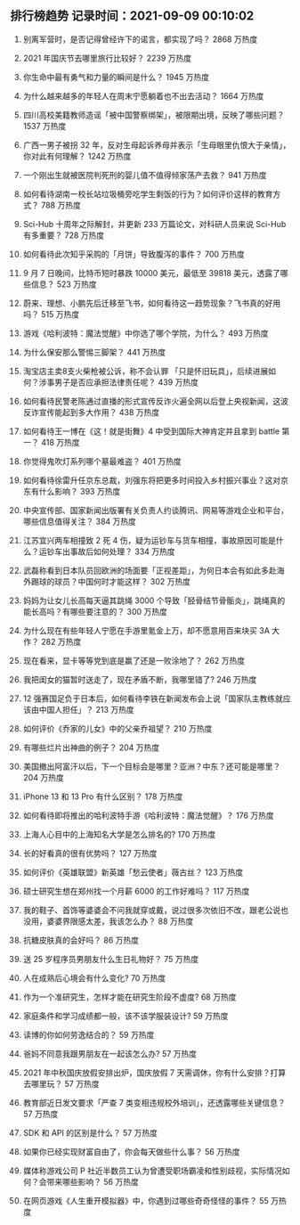 
## 排行榜趋势 记录时间：2021-09-09 00:10:02
  
  1. 别离军营时，是否记得曾经许下的诺言，都实现了吗？ 2868 万热度
    
  2. 2021 年国庆节去哪里旅行比较好？ 2239 万热度
    
  3. 你生命中最有勇气和力量的瞬间是什么？ 1945 万热度
    
  4. 为什么越来越多的年轻人在周末宁愿躺着也不出去活动？ 1664 万热度
    
  5. 四川高校美籍教师造谣「被中国警察绑架」，被限期出境，反映了哪些问题？ 1537 万热度
    
  6. 广西一男子被拐 32 年，反对生母起诉养母并表示「生母眼里仇恨大于亲情」，你对此有何理解？ 1242 万热度
    
  7. 一个刚出生就被医院判死刑的婴儿值不值得倾家荡产去救？ 941 万热度
    
  8. 如何看待湖南一校长站垃圾桶旁吃学生剩饭的行为？如何评价这样的教育方式？ 788 万热度
    
  9. Sci-Hub 十周年之际解封，并更新 233 万篇论文，对科研人员来说 Sci-Hub 有多重要？ 728 万热度
    
  10. 如何看待此次知乎采购的「月饼」导致腹泻的事件？ 700 万热度
    
  11. 9 月 7 日晚间，比特币短时暴跌 10000 美元，最低至  39818 美元，透露了哪些信息？ 523 万热度
    
  12. 蔚来、理想、小鹏先后迁移至飞书，如何看待这一趋势现象？飞书真的好用吗？ 515 万热度
    
  13. 游戏《哈利波特：魔法觉醒》中你选了哪个学院，为什么？ 493 万热度
    
  14. 为什么保安那么警惕三脚架？ 441 万热度
    
  15. 淘宝店主卖8支火柴枪被公诉，称不会认罪 「只是怀旧玩具」，后续进展如何？涉事男子是否应承担法律责任呢？ 439 万热度
    
  16. 如何看待民警老陈通过直播的形式宣传反诈火遍全网以后登上央视新闻，这波反诈宣传能起到多大作用？ 438 万热度
    
  17. 如何看待王一博在《这！就是街舞》4 中受到国际大神肯定并且拿到 battle 第一？ 418 万热度
    
  18. 你觉得鬼吹灯系列哪个墓最难盗？ 401 万热度
    
  19. 如何看待徐雷升任京东总裁，刘强东将把更多时间投入乡村振兴事业？这对京东有什么影响？ 393 万热度
    
  20. 中央宣传部、国家新闻出版署有关负责人约谈腾讯、网易等游戏企业和平台，哪些信息值得关注？ 384 万热度
    
  21. 江苏宜兴两车相撞致 2 死 4 伤，疑为运钞车与货车相撞，事故原因可能是什么？运钞车出事故后如何处理？ 334 万热度
    
  22. 武磊称看到日本队员回欧洲的场面要「正视差距」，为何日本会有如此多赴海外踢球的球员？中国何时才能这样？ 302 万热度
    
  23. 妈妈为让女儿长高每天逼其跳绳 3000 个导致「胫骨结节骨骺炎」，跳绳真的能长高吗？有哪些要注意的？ 300 万热度
    
  24. 为什么现在有些年轻人宁愿在手游里氪金上万，却不愿意用百来块买 3A 大作？ 282 万热度
    
  25. 现在看来，显卡等等党到底是赢了还是一败涂地了？ 262 万热度
    
  26. 我把闺女的猫暂时送走了，现在矛盾不断，我哪里错了? 246 万热度
    
  27. 12 强赛国足负于日本后，如何看待李铁在新闻发布会上说「国家队主教练就应该由中国人担任」？ 213 万热度
    
  28. 如何评价《乔家的儿女》中的父亲乔祖望？ 210 万热度
    
  29. 有哪些烂片出神曲的例子？ 204 万热度
    
  30. 美国撤出阿富汗以后，下一个目标会是哪里？亚洲？中东？还可能是哪里？ 204 万热度
    
  31. iPhone 13 和 13 Pro 有什么区别？ 178 万热度
    
  32. 如何看待即将推出的哈利波特手游《哈利波特：魔法觉醒》？ 176 万热度
    
  33. 上海人心目中的上海知名大学是怎么排名的? 170 万热度
    
  34. 长的好看真的很有优势吗？ 127 万热度
    
  35. 如何评价《英雄联盟》新英雄「愁云使者」薇古丝？ 123 万热度
    
  36. 硕士研究生想在郑州找一个月薪 6000 的工作好难吗？ 117 万热度
    
  37. 我的鞋子、首饰等婆婆会不问我就穿或戴，说过很多次依旧不改，跟老公说也没用，婆婆界限感太差，我该怎么办？ 88 万热度
    
  38. 抗糖皮肤真的会好吗？ 86 万热度
    
  39. 送 25 岁程序员男朋友什么生日礼物好？ 75 万热度
    
  40. 人在成熟后心境会有什么变化? 70 万热度
    
  41. 作为一个准研究生，怎样才能在研究生阶段不虚度? 68 万热度
    
  42. 家庭条件和学习成绩都一般，该不该学服装设计? 59 万热度
    
  43. 读博的你如何劳逸结合的？ 59 万热度
    
  44. 爸妈不同意我跟男朋友在一起该怎么办? 57 万热度
    
  45. 2021 年中秋国庆放假安排出炉，国庆放假  7  天需调休，你有什么安排？打算去哪里玩？ 57 万热度
    
  46. 教育部近日发文要求「严查 7 类变相违规校外培训」，还透露哪些关键信息？ 57 万热度
    
  47. SDK 和 API 的区别是什么？ 57 万热度
    
  48. 如果你已经实现财富自由了，你会每天做些什么事？ 56 万热度
    
  49. 媒体称游戏公司 P 社近半数员工认为曾遭受职场霸凌和性别歧视，实际情况如何？会带来哪些影响？ 56 万热度
    
  50. 在网页游戏《人生重开模拟器》中，你遇到过哪些奇奇怪怪的事件？ 55 万热度
    